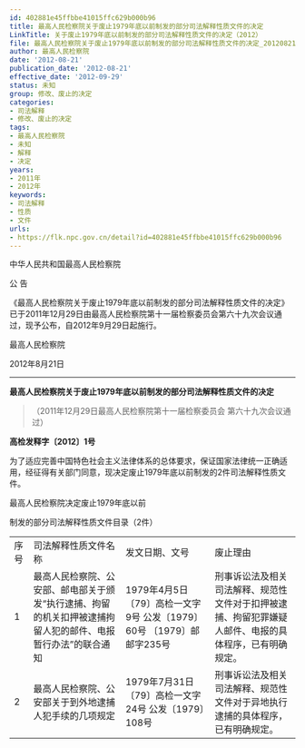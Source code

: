 ```yaml
---
id: 402881e45ffbbe41015ffc629b000b96
title: 最高人民检察院关于废止1979年底以前制发的部分司法解释性质文件的决定
LinkTitle: 关于废止1979年底以前制发的部分司法解释性质文件的决定（2012）
file: 最高人民检察院关于废止1979年底以前制发的部分司法解释性质文件的决定_20120821_402881e45ffbbe41015ffc629b000b96.docx
author: 最高人民检察院
date: '2012-08-21'
publication_date: '2012-08-21'
effective_date: '2012-09-29'
status: 未知
group: 修改、废止的决定
categories:
- 司法解释
- 修改、废止的决定
tags:
- 最高人民检察院
- 未知
- 解释
- 决定
years:
- 2011年
- 2012年
keywords:
- 司法解释
- 性质
- 文件
urls:
- https://flk.npc.gov.cn/detail?id=402881e45ffbbe41015ffc629b000b96
---
```


中华人民共和国最高人民检察院

公 告

《最高人民检察院关于废止1979年底以前制发的部分司法解释性质文件的决定》已于2011年12月29日由最高人民检察院第十一届检察委员会第六十九次会议通过，现予公布，自2012年9月29日起施行。

最高人民检察院

2012年8月21日

---

**最高人民检察院关于废止1979年底以前制发的部分司法解释性质文件的决定**

> （2011年12月29日最高人民检察院第十一届检察委员会
> 第六十九次会议通过）

**高检发释字〔2012〕1号**

为了适应完善中国特色社会主义法律体系的总体要求，保证国家法律统一正确适用，经征得有关部门同意，现决定废止1979年底以前制发的2件司法解释性质文件。

最高人民检察院决定废止1979年底以前

制发的部分司法解释性质文件目录（2件）

|  |  |  |  |
| --- | --- | --- | --- |
| 序号 | 司法解释性质文件名称 | 发文日期、文号 | 废止理由 |
| 1 | 最高人民检察院、公安部、邮电部关于颁发“执行逮捕、拘留的机关扣押被逮捕拘留人犯的邮件、电报暂行办法”的联合通知 | 1979年4月5日  〔79〕高检一文字9号  公发〔1979〕60号  〔1979〕邮邮字235号 | 刑事诉讼法及相关司法解释、规范性文件对于扣押被逮捕、拘留犯罪嫌疑人邮件、电报的具体程序，已有明确规定。 |
| 2 | 最高人民检察院、公安部关于到外地逮捕人犯手续的几项规定 | 1979年7月31日 〔79〕高检一文字24号  公发〔1979〕108号 | 刑事诉讼法及相关司法解释、规范性文件对于异地执行逮捕的具体程序，已有明确规定。 |
